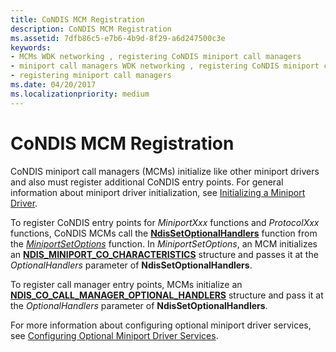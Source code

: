 ```yaml
---
title: CoNDIS MCM Registration
description: CoNDIS MCM Registration
ms.assetid: 7dfb86c5-e7b6-4b9d-8f29-a6d247500c3e
keywords:
- MCMs WDK networking , registering CoNDIS miniport call managers
- miniport call managers WDK networking , registering CoNDIS miniport call managers
- registering miniport call managers
ms.date: 04/20/2017
ms.localizationpriority: medium
---
```


# CoNDIS MCM Registration





CoNDIS miniport call managers (MCMs) initialize like other miniport drivers and also must register additional CoNDIS entry points. For general information about miniport driver initialization, see [Initializing a Miniport Driver](initializing-a-miniport-driver.md).

To register CoNDIS entry points for *MiniportXxx* functions and *ProtocolXxx* functions, CoNDIS MCMs call the [**NdisSetOptionalHandlers**](https://msdn.microsoft.com/library/windows/hardware/ff564550) function from the [*MiniportSetOptions*](https://msdn.microsoft.com/library/windows/hardware/ff559443) function. In *MiniportSetOptions*, an MCM initializes an [**NDIS\_MINIPORT\_CO\_CHARACTERISTICS**](https://msdn.microsoft.com/library/windows/hardware/ff565948) structure and passes it at the *OptionalHandlers* parameter of **NdisSetOptionalHandlers**.

To register call manager entry points, MCMs initialize an [**NDIS\_CO\_CALL\_MANAGER\_OPTIONAL\_HANDLERS**](https://msdn.microsoft.com/library/windows/hardware/ff564883) structure and pass it at the *OptionalHandlers* parameter of **NdisSetOptionalHandlers**.

For more information about configuring optional miniport driver services, see [Configuring Optional Miniport Driver Services](configuring-optional-miniport-driver-services.md).

 

 





